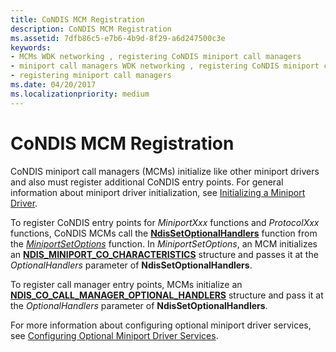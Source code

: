 ```yaml
---
title: CoNDIS MCM Registration
description: CoNDIS MCM Registration
ms.assetid: 7dfb86c5-e7b6-4b9d-8f29-a6d247500c3e
keywords:
- MCMs WDK networking , registering CoNDIS miniport call managers
- miniport call managers WDK networking , registering CoNDIS miniport call managers
- registering miniport call managers
ms.date: 04/20/2017
ms.localizationpriority: medium
---
```


# CoNDIS MCM Registration





CoNDIS miniport call managers (MCMs) initialize like other miniport drivers and also must register additional CoNDIS entry points. For general information about miniport driver initialization, see [Initializing a Miniport Driver](initializing-a-miniport-driver.md).

To register CoNDIS entry points for *MiniportXxx* functions and *ProtocolXxx* functions, CoNDIS MCMs call the [**NdisSetOptionalHandlers**](https://msdn.microsoft.com/library/windows/hardware/ff564550) function from the [*MiniportSetOptions*](https://msdn.microsoft.com/library/windows/hardware/ff559443) function. In *MiniportSetOptions*, an MCM initializes an [**NDIS\_MINIPORT\_CO\_CHARACTERISTICS**](https://msdn.microsoft.com/library/windows/hardware/ff565948) structure and passes it at the *OptionalHandlers* parameter of **NdisSetOptionalHandlers**.

To register call manager entry points, MCMs initialize an [**NDIS\_CO\_CALL\_MANAGER\_OPTIONAL\_HANDLERS**](https://msdn.microsoft.com/library/windows/hardware/ff564883) structure and pass it at the *OptionalHandlers* parameter of **NdisSetOptionalHandlers**.

For more information about configuring optional miniport driver services, see [Configuring Optional Miniport Driver Services](configuring-optional-miniport-driver-services.md).

 

 





